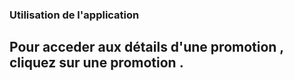 ### Utilisation de l'application

## Pour acceder aux détails d'une promotion , cliquez sur une promotion . 

